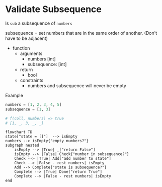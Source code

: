 # Validate Subsequence

Is `sub` a subsequence of `numbers`

subsequence = set numbers that are in the same order of another. (Don't have to be adjacent)

- function
  - arguments
    - numbers [int]
    - subsequence: [int]
  - return
    - bool
  - constraints
    - numbers and subsequence will never be empty

Example

```python
numbers = [1, 2, 3, 4, 5]
subsequence = [1, 3]

# f(coll, numbers) => true
# [1, _, 3, _, _]

```

```mermaid
flowchart TD
state["state = []"]  --> isEmpty
numbers --> isEmpty{"empty numbers?"}
subgraph nested
    isEmpty --> |True| _["return False"]
    isEmpty --> |False| Check{"number in subsequence?"}
    Check --> |True| Add["add number to state"]
    Check --> |False - rest numbers| isEmpty
    Add --> Complete{"state is subsequence?"}
    Complete --> |True| Done["return True"]
    Complete --> |False - rest numbers| isEmpty
end
```
